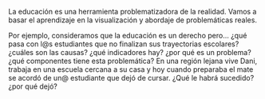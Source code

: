 La educación es una herramienta problematizadora de la realidad. Vamos a basar el aprendizaje en la visualización y abordaje de problemáticas reales. 

Por ejemplo, consideramos que la educación es un derecho pero... ¿qué pasa con l@s estudiantes que no finalizan sus trayectorias escolares? ¿cuáles son las causas? ¿qué indicadores hay? ¿por qué es un problema? ¿qué componentes tiene esta problemática? En una región lejana vive Dani, trabaja en una escuela cercana a su casa y hoy cuando preparaba el mate se acordó de un@ estudiante que dejó de cursar. ¿Qué le habrá sucedido? ¿por qué dejó? 

